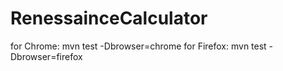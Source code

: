# RenessainceCalculator

for Chrome: mvn test -Dbrowser=chrome
for Firefox: mvn test -Dbrowser=firefox
